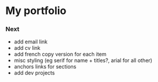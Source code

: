 # My portfolio


### Next
- add email link
- add cv link 
- add french copy version for each item
- misc styling (eg serif for name + titles?, arial for all other)
- anchors links for sections
- add dev projects
